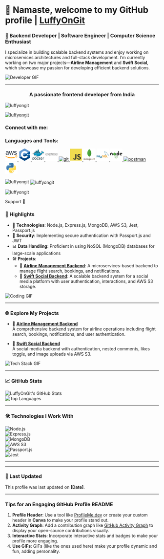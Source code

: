 # 🙏 Namaste, welcome to my GitHub profile | [LuffyOnGit](https://github.com/LuffyOnGit)

### 🚀 Backend Developer | Software Engineer | Computer Science Enthusiast  
I specialize in building scalable backend systems and enjoy working on microservices architectures and full-stack development. I’m currently working on two major projects—**Airline Management** and **Swift Social**, which showcase my passion for developing efficient backend solutions.

![Developer GIF](https://media.giphy.com/media/du3J3cXyzhj75IOgvA/giphy.gif)

---

<h3 align="center">A passionate frontend developer from India</h3>

<p align="left"> <img src="https://komarev.com/ghpvc/?username=luffyongit&label=Profile%20views&color=0e75b6&style=flat" alt="luffyongit" /> </p>

<p align="left"> <a href="https://github.com/ryo-ma/github-profile-trophy"><img src="https://github-profile-trophy.vercel.app/?username=luffyongit" alt="luffyongit" /></a> </p>

<h3 align="left">Connect with me:</h3>
<p align="left">
</p>

<h3 align="left">Languages and Tools:</h3>
<p align="left"> <a href="https://aws.amazon.com" target="_blank" rel="noreferrer"> <img src="https://raw.githubusercontent.com/devicons/devicon/master/icons/amazonwebservices/amazonwebservices-original-wordmark.svg" alt="aws" width="40" height="40"/> </a> <a href="https://www.w3schools.com/cpp/" target="_blank" rel="noreferrer"> <img src="https://raw.githubusercontent.com/devicons/devicon/master/icons/cplusplus/cplusplus-original.svg" alt="cplusplus" width="40" height="40"/> </a> <a href="https://www.docker.com/" target="_blank" rel="noreferrer"> <img src="https://raw.githubusercontent.com/devicons/devicon/master/icons/docker/docker-original-wordmark.svg" alt="docker" width="40" height="40"/> </a> <a href="https://expressjs.com" target="_blank" rel="noreferrer"> <img src="https://raw.githubusercontent.com/devicons/devicon/master/icons/express/express-original-wordmark.svg" alt="express" width="40" height="40"/> </a> <a href="https://git-scm.com/" target="_blank" rel="noreferrer"> <img src="https://www.vectorlogo.zone/logos/git-scm/git-scm-icon.svg" alt="git" width="40" height="40"/> </a> <a href="https://developer.mozilla.org/en-US/docs/Web/JavaScript" target="_blank" rel="noreferrer"> <img src="https://raw.githubusercontent.com/devicons/devicon/master/icons/javascript/javascript-original.svg" alt="javascript" width="40" height="40"/> </a> <a href="https://www.mongodb.com/" target="_blank" rel="noreferrer"> <img src="https://raw.githubusercontent.com/devicons/devicon/master/icons/mongodb/mongodb-original-wordmark.svg" alt="mongodb" width="40" height="40"/> </a> <a href="https://www.mysql.com/" target="_blank" rel="noreferrer"> <img src="https://raw.githubusercontent.com/devicons/devicon/master/icons/mysql/mysql-original-wordmark.svg" alt="mysql" width="40" height="40"/> </a> <a href="https://nodejs.org" target="_blank" rel="noreferrer"> <img src="https://raw.githubusercontent.com/devicons/devicon/master/icons/nodejs/nodejs-original-wordmark.svg" alt="nodejs" width="40" height="40"/> </a> <a href="https://postman.com" target="_blank" rel="noreferrer"> <img src="https://www.vectorlogo.zone/logos/getpostman/getpostman-icon.svg" alt="postman" width="40" height="40"/> </a> <a href="https://www.python.org" target="_blank" rel="noreferrer"> <img src="https://raw.githubusercontent.com/devicons/devicon/master/icons/python/python-original.svg" alt="python" width="40" height="40"/> </a> </p>

<p><img align="left" src="https://github-readme-stats.vercel.app/api/top-langs?username=luffyongit&show_icons=true&locale=en&layout=compact" alt="luffyongit" /></p>

<p>&nbsp;<img align="center" src="https://github-readme-stats.vercel.app/api?username=luffyongit&show_icons=true&locale=en" alt="luffyongit" /></p>

<p><img align="center" src="https://github-readme-streak-stats.herokuapp.com/?user=luffyongit&" alt="luffyongit" /></p>

Support 🙏


### 🌟 Highlights

- 🔧 **Technologies**: Node.js, Express.js, MongoDB, AWS S3, Jest, Passport.js
- 🔐 **Security**: Implementing secure authentication with Passport.js and JWT
- 📊 **Data Handling**: Proficient in using NoSQL (MongoDB) databases for large-scale applications
- 🛠 **Projects**:
  - 🛫 **[Airline Management Backend](https://github.com/LuffyOnGit/Backend-of-Airline-Management)**: A microservices-based backend to manage flight search, bookings, and notifications.
  - 📱 **[Swift Social Backend](https://github.com/LuffyOnGit/Swift-Social)**: A scalable backend system for a social media platform with user authentication, interactions, and AWS S3 storage.

![Coding GIF](https://media.giphy.com/media/Ll22OhMLAlVDb8UQWe/giphy.gif)

---

### 🌐 Explore My Projects

- 🛫 **[Airline Management Backend](https://github.com/LuffyOnGit/Backend-of-Airline-Management)**  
  A comprehensive backend system for airline operations including flight search, bookings, notifications, and user authentication.

- 💬 **[Swift Social Backend](https://github.com/LuffyOnGit/Swift-Social)**  
  A social media backend with authentication, nested comments, likes toggle, and image uploads via AWS S3.

![Tech Stack GIF](https://media.giphy.com/media/WUlplcMpOCEmTGBtBW/giphy.gif)

---

### 📈 GitHub Stats

![LuffyOnGit's GitHub Stats](https://github-readme-stats.vercel.app/api?username=LuffyOnGit&show_icons=true&theme=radical)  
![Top Languages](https://github-readme-stats.vercel.app/api/top-langs/?username=LuffyOnGit&layout=compact&theme=radical)

---

### 🛠 Technologies I Work With

![Node.js](https://img.shields.io/badge/Node.js-339933?style=for-the-badge&logo=nodedotjs&logoColor=white)  
![Express.js](https://img.shields.io/badge/Express.js-000000?style=for-the-badge&logo=express&logoColor=white)  
![MongoDB](https://img.shields.io/badge/MongoDB-4EA94B?style=for-the-badge&logo=mongodb&logoColor=white)  
![AWS S3](https://img.shields.io/badge/AWS_S3-FF9900?style=for-the-badge&logo=amazons3&logoColor=white)  
![Passport.js](https://img.shields.io/badge/Passport.js-34E27A?style=for-the-badge&logo=passport&logoColor=white)  
![Jest](https://img.shields.io/badge/Jest-C21325?style=for-the-badge&logo=jest&logoColor=white)

---


---

### 📝 Last Updated

This profile was last updated on **[Date]**.

---

### Tips for an Engaging GitHub Profile README

1. **Profile Header**: Use a tool like [ProfileMe.dev](https://profileme.dev/) or create your custom header in **Canva** to make your profile stand out.
2. **Activity Graph**: Add a contribution graph like [GitHub Activity Graph](https://github.com/ashutosh00710/github-readme-activity-graph) to display your open-source contributions visually.
3. **Interactive Stats**: Incorporate interactive stats and badges to make your profile more engaging.
4. **Use GIFs**: GIFs (like the ones used here) make your profile dynamic and fun, adding personality.
